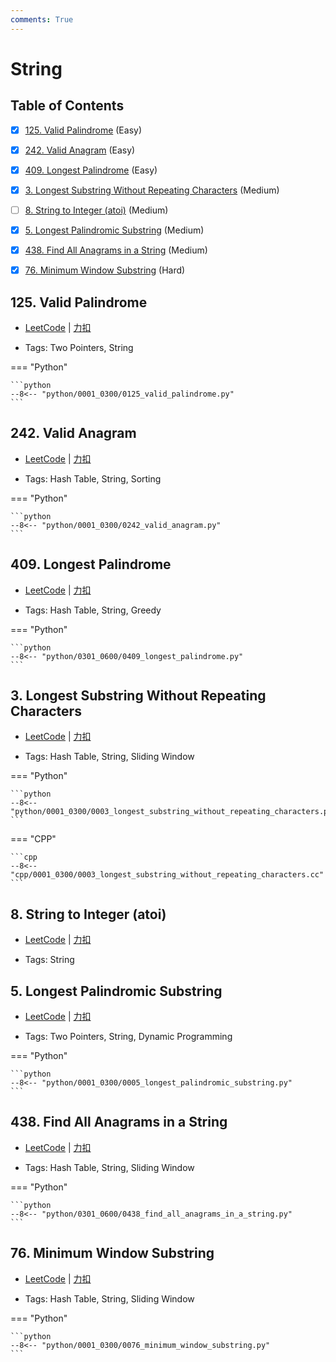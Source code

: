 ```yaml
---
comments: True
---
```


# String

## Table of Contents

- [x] [125. Valid Palindrome](#125-valid-palindrome) (Easy)
- [x] [242. Valid Anagram](#242-valid-anagram) (Easy)
- [x] [409. Longest Palindrome](#409-longest-palindrome) (Easy)
- [x] [3. Longest Substring Without Repeating Characters](#3-longest-substring-without-repeating-characters) (Medium)
- [ ] [8. String to Integer (atoi)](#8-string-to-integer-atoi) (Medium)
- [x] [5. Longest Palindromic Substring](#5-longest-palindromic-substring) (Medium)
- [x] [438. Find All Anagrams in a String](#438-find-all-anagrams-in-a-string) (Medium)
- [x] [76. Minimum Window Substring](#76-minimum-window-substring) (Hard)


## 125. Valid Palindrome

-    [LeetCode](https://leetcode.com/problems/valid-palindrome/) | [力扣](https://leetcode.cn/problems/valid-palindrome/)

-   Tags: Two Pointers, String

=== "Python"

    ```python
    --8<-- "python/0001_0300/0125_valid_palindrome.py"
    ```



## 242. Valid Anagram

-    [LeetCode](https://leetcode.com/problems/valid-anagram/) | [力扣](https://leetcode.cn/problems/valid-anagram/)

-   Tags: Hash Table, String, Sorting

=== "Python"

    ```python
    --8<-- "python/0001_0300/0242_valid_anagram.py"
    ```



## 409. Longest Palindrome

-    [LeetCode](https://leetcode.com/problems/longest-palindrome/) | [力扣](https://leetcode.cn/problems/longest-palindrome/)

-   Tags: Hash Table, String, Greedy

=== "Python"

    ```python
    --8<-- "python/0301_0600/0409_longest_palindrome.py"
    ```



## 3. Longest Substring Without Repeating Characters

-    [LeetCode](https://leetcode.com/problems/longest-substring-without-repeating-characters/) | [力扣](https://leetcode.cn/problems/longest-substring-without-repeating-characters/)

-   Tags: Hash Table, String, Sliding Window

=== "Python"

    ```python
    --8<-- "python/0001_0300/0003_longest_substring_without_repeating_characters.py"
    ```

=== "CPP"

    ```cpp
    --8<-- "cpp/0001_0300/0003_longest_substring_without_repeating_characters.cc"
    ```



## 8. String to Integer (atoi)

-    [LeetCode](https://leetcode.com/problems/string-to-integer-atoi/) | [力扣](https://leetcode.cn/problems/string-to-integer-atoi/)

-   Tags: String



## 5. Longest Palindromic Substring

-    [LeetCode](https://leetcode.com/problems/longest-palindromic-substring/) | [力扣](https://leetcode.cn/problems/longest-palindromic-substring/)

-   Tags: Two Pointers, String, Dynamic Programming

=== "Python"

    ```python
    --8<-- "python/0001_0300/0005_longest_palindromic_substring.py"
    ```



## 438. Find All Anagrams in a String

-    [LeetCode](https://leetcode.com/problems/find-all-anagrams-in-a-string/) | [力扣](https://leetcode.cn/problems/find-all-anagrams-in-a-string/)

-   Tags: Hash Table, String, Sliding Window

=== "Python"

    ```python
    --8<-- "python/0301_0600/0438_find_all_anagrams_in_a_string.py"
    ```



## 76. Minimum Window Substring

-    [LeetCode](https://leetcode.com/problems/minimum-window-substring/) | [力扣](https://leetcode.cn/problems/minimum-window-substring/)

-   Tags: Hash Table, String, Sliding Window

=== "Python"

    ```python
    --8<-- "python/0001_0300/0076_minimum_window_substring.py"
    ```

